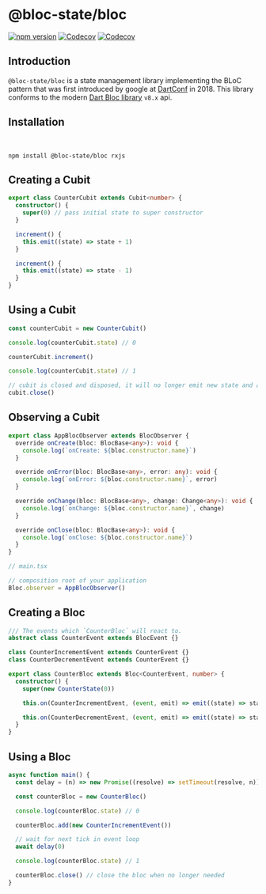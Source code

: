 # @bloc-state/bloc

[![npm version](https://badgen.net/npm/v/@bloc-state/bloc?color=black)](https://npm.im/@bloc-state/bloc)
[![Codecov](https://badgen.net/codecov/c/github/bloc-state/bloc?color=black)](https://app.codecov.io/gh/bloc-state/bloc)
[![Codecov](https://badgen.net/npm/license/@bloc-state/bloc?color=black)](https://raw.githubusercontent.com/bloc-state/bloc/main/LICENSE)

## Introduction

`@bloc-state/bloc` is a state management library implementing the BLoC pattern that was first introduced
by google at [DartConf](https://www.youtube.com/watch?v=PLHln7wHgPE) in 2018. This library conforms to the
modern [Dart Bloc library](https://github.com/felangel/bloc/) `v8.x` api.

## Installation

</br>

```
npm install @bloc-state/bloc rxjs
```

## Creating a Cubit

```ts
export class CounterCubit extends Cubit<number> {
  constructor() {
    super(0) // pass initial state to super constructor
  }

  increment() {
    this.emit((state) => state + 1)
  }

  increment() {
    this.emit((state) => state - 1)
  }
}
```

## Using a Cubit

```ts
const counterCubit = new CounterCubit()

console.log(counterCubit.state) // 0

counterCubit.increment()

console.log(counterCubit.state) // 1

// cubit is closed and disposed, it will no longer emit new state and all observers will be unsubscribed
cubit.close()
```

## Observing a Cubit

```ts
export class AppBlocObserver extends BlocObserver {
  override onCreate(bloc: BlocBase<any>): void {
    console.log(`onCreate: ${bloc.constructor.name}`)
  }

  override onError(bloc: BlocBase<any>, error: any): void {
    console.log(`onError: ${bloc.constructor.name}`, error)
  }

  override onChange(bloc: BlocBase<any>, change: Change<any>): void {
    console.log(`onChange: ${bloc.constructor.name}`, change)
  }

  override onClose(bloc: BlocBase<any>): void {
    console.log(`onClose: ${bloc.constructor.name}`)
  }
}
```

```ts
// main.tsx

// composition root of your application
Bloc.observer = AppBlocObserver()
```

## Creating a Bloc

```ts
/// The events which `CounterBloc` will react to.
abstract class CounterEvent extends BlocEvent {}

class CounterIncrementEvent extends CounterEvent {}
class CounterDecrementEvent extends CounterEvent {}

export class CounterBloc extends Bloc<CounterEvent, number> {
  constructor() {
    super(new CounterState(0))

    this.on(CounterIncrementEvent, (event, emit) => emit((state) => state + 1))

    this.on(CounterDecrementEvent, (event, emit) => emit((state) => state - 1))
  }
}
```

## Using a Bloc

```ts
async function main() {
  const delay = (n) => new Promise((resolve) => setTimeout(resolve, n))

  const counterBloc = new CounterBloc()

  console.log(counterBloc.state) // 0

  counterBloc.add(new CounterIncrementEvent())

  // wait for next tick in event loop
  await delay(0)

  console.log(counterBloc.state) // 1

  counterBloc.close() // close the bloc when no longer needed
}
```
